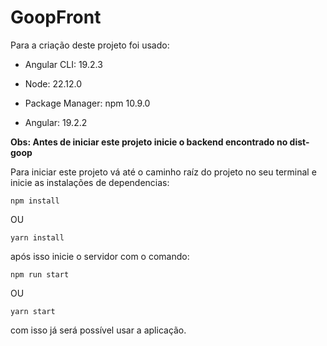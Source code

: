 # GoopFront

Para a criação deste projeto foi usado:

- Angular CLI: 19.2.3

- Node: 22.12.0

- Package Manager: npm 10.9.0

- Angular: 19.2.2

**Obs: Antes de iniciar este projeto inicie o backend encontrado no dist-goop**

Para iniciar este projeto vá até o caminho raíz do projeto no seu terminal e inicie as instalações de dependencias:

```
npm install
```

OU

```
yarn install
```

após isso inicie o servidor com o comando:

```
npm run start
```

OU

```
yarn start
```

com isso já será possível usar a aplicação.